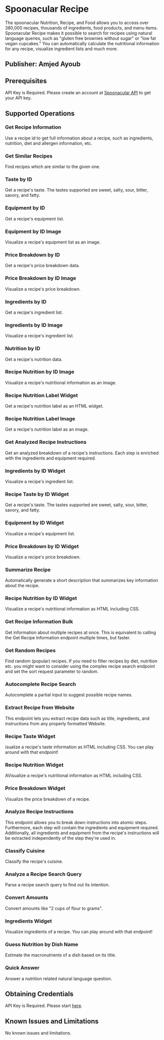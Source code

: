 # Spoonacular Recipe
The spoonacular Nutrition, Recipe, and Food allows you to access over 380,000 recipes, thousands of ingredients, food products, and menu items. Spoonacular Recipe makes it possible to search for recipes using natural language queries, such as \"gluten free brownies without sugar\" or \"low fat vegan cupcakes.\" You can automatically calculate the nutritional information for any recipe, visualize ingredient lists and much more.

## Publisher: Amjed Ayoub

## Prerequisites
API Key is Required. Please create an account at [Spoonacular API](https://spoonacular.com) to get your API key.​

## Supported Operations
### Get Recipe Information
Use a recipe id to get full information about a recipe, such as ingredients, nutrition, diet and allergen information, etc.

### Get Similar Recipes
Find recipes which are similar to the given one.

### Taste by ID
Get a recipe's taste. The tastes supported are sweet, salty, sour, bitter, savory, and fatty.

### Equipment by ID
Get a recipe's equipment list.

### Equipment by ID Image
Visualize a recipe's equipment list as an image.

### Price Breakdown by ID
Get a recipe's price breakdown data.

### Price Breakdown by ID Image
Visualize a recipe's price breakdown.

### Ingredients by ID
Get a recipe's ingredient list.

### Ingredients by ID Image
Visualize a recipe's ingredient list.

### Nutrition by ID
Get a recipe's nutrition data.

### Recipe Nutrition by ID Image
Visualize a recipe's nutritional information as an image.

### Recipe Nutrition Label Widget
Get a recipe's nutrition label as an HTML widget.

### Recipe Nutrition Label Image
Get a recipe's nutrition label as an image.

### Get Analyzed Recipe Instructions
Get an analyzed breakdown of a recipe's instructions. Each step is enriched with the ingredients and equipment required.

### Ingredients by ID Widget
Visualize a recipe's ingredient list.

### Recipe Taste by ID Widget
Get a recipe's taste. The tastes supported are sweet, salty, sour, bitter, savory, and fatty.

### Equipment by ID Widget
Visualize a recipe's equipment list.

### Price Breakdown by ID Widget
Visualize a recipe's price breakdown.

### Summarize Recipe
Automatically generate a short description that summarizes key information about the recipe.

### Recipe Nutrition by ID Widget
Visualize a recipe's nutritional information as HTML including CSS.

### Get Recipe Information Bulk
Get information about multiple recipes at once. This is equivalent to calling the Get Recipe Information endpoint multiple times, but faster.

### Get Random Recipes
Find random (popular) recipes. If you need to filter recipes by diet, nutrition etc. you might want to consider using the complex recipe search endpoint and set the sort request parameter to random.

### Autocomplete Recipe Search
Autocomplete a partial input to suggest possible recipe names.

### Extract Recipe from Website
This endpoint lets you extract recipe data such as title, ingredients, and instructions from any properly formatted Website.

### Recipe Taste Widget
isualize a recipe's taste information as HTML including CSS. You can play around with that endpoint!

### Recipe Nutrition Widget
AVisualize a recipe's nutritional information as HTML including CSS.

### Price Breakdown Widget
Visualize the price breakdown of a recipe.

### Analyze Recipe Instructions
This endpoint allows you to break down instructions into atomic steps. Furthermore, each step will contain the ingredients and equipment required. Additionally, all ingredients and equipment from the recipe's instructions will be extracted independently of the step they're used in.

### Classify Cuisine
Classify the recipe's cuisine.

### Analyze a Recipe Search Query
Parse a recipe search query to find out its intention.

### Convert Amounts
Convert amounts like \"2 cups of flour to grams\".

### Ingredients Widget
Visualize ingredients of a recipe. You can play around with that endpoint!

### Guess Nutrition by Dish Name
Estimate the macronutrients of a dish based on its title.

### Quick Answer
Answer a nutrition related natural language question.

## Obtaining Credentials
API Key is Required. Please start [here](​https://spoonacular.com/food-api).

## Known Issues and Limitations
No known issues and limitations.